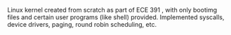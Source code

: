 Linux kernel created from scratch as part of ECE 391 , with only bootimg files and certain user programs (like shell) provided. Implemented syscalls, device drivers, paging, round robin scheduling, etc.
